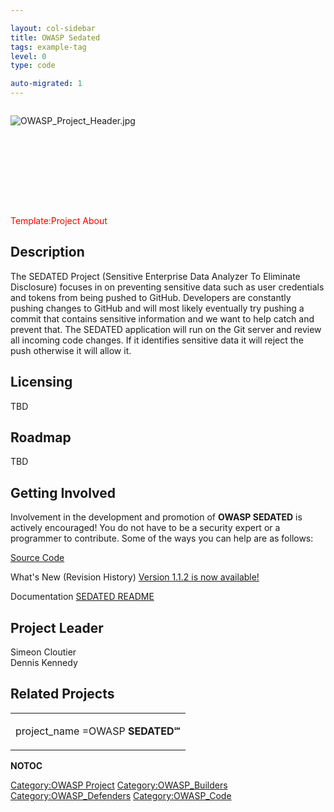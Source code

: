 ```yaml
---

layout: col-sidebar
title: OWASP Sedated
tags: example-tag
level: 0
type: code

auto-migrated: 1
---
```

<div style="width:100%;height:160px;border:0,margin:0;overflow: hidden;">

![OWASP_Project_Header.jpg](OWASP_Project_Header.jpg
"OWASP_Project_Header.jpg")

</div>

<table>
<tbody>
<tr class="odd">
<p><span style="color:#ff0000"> Template:Project About</p></td>
<td><p>project_name =OWASP <strong>SEDATED℠</strong></p></td>
<h2 id="description">Description</h2>
<p>The SEDATED Project (Sensitive Enterprise Data Analyzer To Eliminate Disclosure) focuses in on preventing sensitive data such as user credentials and tokens from being pushed to GitHub. Developers are constantly pushing changes to GitHub and will most likely eventually try pushing a commit that contains sensitive information and we want to help catch and prevent that. The SEDATED application will run on the Git server and review all incoming code changes. If it identifies sensitive data it will reject the push otherwise it will allow it.</p>
<h2 id="licensing">Licensing</h2>
<p>TBD</p>
<h2 id="roadmap">Roadmap</h2>
<p>TBD</p>
<h2 id="getting_involved">Getting Involved</h2>
<p>Involvement in the development and promotion of <strong>OWASP SEDATED</strong> is actively encouraged! You do not have to be a security expert or a programmer to contribute. Some of the ways you can help are as follows:</p></td>
<p><a href="https://github.com/owasp/SEDATED">Source Code</a></p>
<p>What's New (Revision History) <a href="https://github.com/OWASP/SEDATED/releases">Version 1.1.2 is now available!</a></p>
<p>Documentation <a href="https://github.com/OWASP/SEDATED">SEDATED README</a></p>
<h2 id="project_leader">Project Leader</h2>
<p>Simeon Cloutier<br />
Dennis Kennedy</p>
<h2 id="related_projects">Related Projects</h2></td>
</tr>
</tbody>
</table>

__NOTOC__ <headertabs />

[Category:OWASP Project](Category:OWASP_Project "wikilink")
[Category:OWASP_Builders](Category:OWASP_Builders "wikilink")
[Category:OWASP_Defenders](Category:OWASP_Defenders "wikilink")
[Category:OWASP_Code](Category:OWASP_Code "wikilink")
